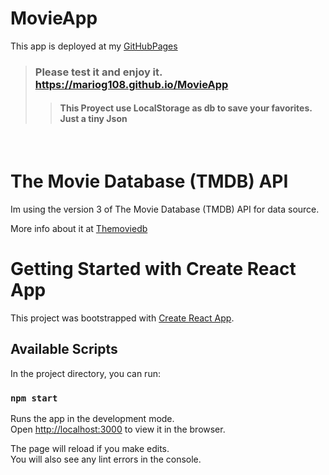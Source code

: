 # MovieApp
This app is deployed at my [GitHubPages]([https://movieappmariog.netlify.app/#/](https://movieappmariog.netlify.app/#/)) 

>### Please test it and enjoy it. https://mariog108.github.io/MovieApp
>>#### This Proyect use LocalStorage as db to save your favorites. Just a tiny Json
<br/>

# The Movie Database (TMDB) API

Im using the version 3 of The Movie Database (TMDB) API for data source.

More info about it at [Themoviedb](https://developers.themoviedb.org/3)


# Getting Started with Create React App

This project was bootstrapped with [Create React App](https://github.com/facebook/create-react-app).

## Available Scripts

In the project directory, you can run:

### `npm start`

Runs the app in the development mode.\
Open [http://localhost:3000](http://localhost:3000) to view it in the browser.

The page will reload if you make edits.\
You will also see any lint errors in the console.


